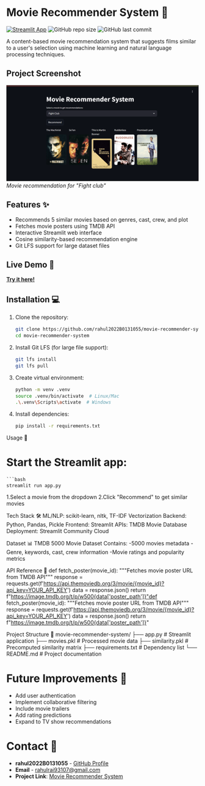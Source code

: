 # Movie Recommender System 🎥

[![Streamlit App](https://static.streamlit.io/badges/streamlit_badge_black_white.svg)](https://movie-recommender-system-rrut.streamlit.app/)
![GitHub repo size](https://img.shields.io/github/repo-size/rahul2022B0131055/movie-recommender-system)
![GitHub last commit](https://img.shields.io/github/last-commit/rahul2022B0131055/movie-recommender-system)

A content-based movie recommendation system that suggests films similar to a user's selection using machine learning and natural language processing techniques.

## Project Screenshot
![Home Page Screenshot](./demo.png)  
*Movie recommendation for "Fight club"*

## Features ✨
- Recommends 5 similar movies based on genres, cast, crew, and plot
- Fetches movie posters using TMDB API
- Interactive Streamlit web interface
- Cosine similarity-based recommendation engine
- Git LFS support for large dataset files

## Live Demo 🔗
**[Try it here!](https://movie-recommender-system-rrut.streamlit.app/)**

## Installation 💻
1. Clone the repository:
   ```bash
   git clone https://github.com/rahul2022B0131055/movie-recommender-system.git
   cd movie-recommender-system

2. Install Git LFS (for large file support):
   ```bash
   git lfs install
   git lfs pull

3. Create virtual environment:
   ```bash
   python -m venv .venv
   source .venv/bin/activate  # Linux/Mac
   .\.venv\Scripts\activate  # Windows

4. Install dependencies:
   ```bash
   pip install -r requirements.txt

Usage 🚀
# Start the Streamlit app:
    ```bash
    streamlit run app.py

1.Select a movie from the dropdown
2.Click "Recommend" to get similar movies

Tech Stack 🛠️
ML/NLP: scikit-learn, nltk, TF-IDF Vectorization
Backend: Python, Pandas, Pickle
Frontend: Streamlit
APIs: TMDB Movie Database
Deployment: Streamlit Community Cloud

Dataset 📊
TMDB 5000 Movie Dataset
Contains:
   -5000 movies metadata
   -Genre, keywords, cast, crew information
   -Movie ratings and popularity metrics

API Reference 🔌
def fetch_poster(movie_id):
    """Fetches movie poster URL from TMDB API"""
    response = requests.get(f'https://api.themoviedb.org/3/movie/{movie_id}?api_key=YOUR_API_KEY')
    data = response.json()
    return f"https://image.tmdb.org/t/p/w500{data['poster_path']}"def fetch_poster(movie_id):
    """Fetches movie poster URL from TMDB API"""
    response = requests.get(f'https://api.themoviedb.org/3/movie/{movie_id}?api_key=YOUR_API_KEY')
    data = response.json()
    return f"https://image.tmdb.org/t/p/w500{data['poster_path']}"


Project Structure 📂
movie-recommender-system/
├── app.py                # Streamlit application
├── movies.pkl            # Processed movie data
├── similarity.pkl        # Precomputed similarity matrix
├── requirements.txt      # Dependency list
└── README.md             # Project documentation

# Future Improvements 🔮  
- Add user authentication  
- Implement collaborative filtering  
- Include movie trailers  
- Add rating predictions  
- Expand to TV show recommendations  

# Contact 📧  
- **rahul2022B0131055** - [GitHub Profile](https://github.com/rahul2022B0131055)  
- **Email** - rahulrai93107@gmail.com  
- **Project Link**: [Movie Recommender System](https://github.com/rahul2022B0131055/movie-recommender-system)  

